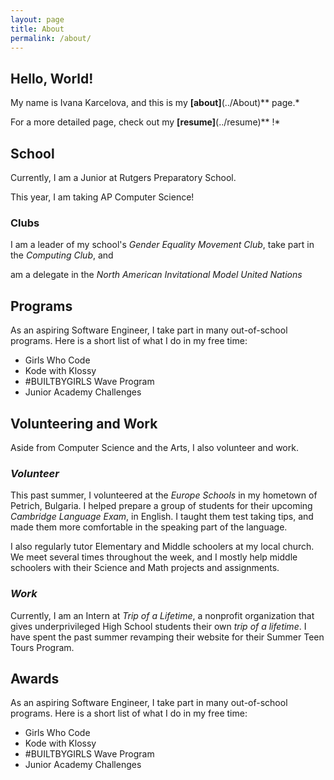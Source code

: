 ```yaml
---
layout: page
title: About
permalink: /about/
---
```

## Hello, World!

My name is Ivana Karcelova, and this is my **[about]**(../About)** page.*

For a more detailed page, check out my **[resume]**(../resume)** !*

## School
Currently, I am a Junior at Rutgers Preparatory School.

This year, I am taking AP Computer Science!

### Clubs
I am a leader of my school's *Gender Equality Movement Club*, take part in the *Computing Club*, and

am a delegate in the *North American Invitational Model United Nations*

## Programs
As an aspiring Software Engineer, I take part in many out-of-school programs. Here is a short list of what I do in my free time:
- Girls Who Code
- Kode with Klossy
- #BUILTBYGIRLS Wave Program
- Junior Academy Challenges

## Volunteering and Work
Aside from Computer Science and the Arts, I also volunteer and work.

### _Volunteer_
This past summer, I volunteered at the *Europe Schools* in my hometown of Petrich, Bulgaria. I helped prepare a group of students for their
upcoming _Cambridge Language Exam_, in English. I taught them test taking tips, and made them more comfortable in the speaking part of the language.

I also regularly tutor Elementary and Middle schoolers at my local church. We meet several times throughout the week, and  I mostly help middle schoolers with their Science and Math projects and assignments.

### _Work_
Currently, I am an Intern at *Trip of a Lifetime*, a nonprofit organization that gives underprivileged High School students their own _trip of a lifetime_. I have spent the past summer revamping their website for their Summer Teen Tours Program.

## Awards
As an aspiring Software Engineer, I take part in many out-of-school programs. Here is a short list of what I do in my free time:
- Girls Who Code
- Kode with Klossy
- #BUILTBYGIRLS Wave Program
- Junior Academy Challenges
